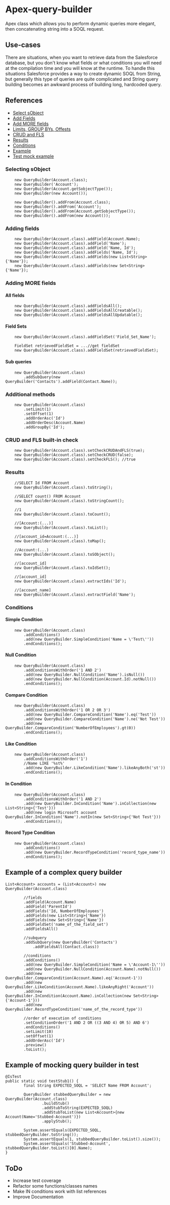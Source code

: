 # Apex-query-builder
Apex class which allows you to perform dynamic queries more elegant, then concatenating string into a SOQL request.

## Use-cases
There are situations, when you want to retrieve data from the Salesforce database, but you don't know what fields or what conditions you will need at the compilation time and you will know at the runtime. To handle this situations Salesforce provides a way to create dynamic SOQL from String, but generally this type of queries are quite complicated and String query building becomes an awkward process of building long, hardcoded query.

## References
 - [Select sObject](#Selecting-sObject)
 - [Add Fields](#Adding-fields)
 - [Add MORE fields](#Additional-methods)
 - [Limits, GROUP BYs, Offests](#CRUD-and-FLS-built-in-check)
 - [CRUD and FLS](#Results)
 - [Results](#dml-result)
 - [Conditions](#Conditions)
 - [Example](#Example-of-a-complex-query-builder)
 - [Test mock example](#Example-of-mocking-query-builder-in-test)

### Selecting sObject
```Apex
    new QueryBuilder(Account.class);
    new QueryBuilder('Account');
    new QueryBuilder(Account.getSobjectType());
    new QueryBuilder(new Account());
    
    new QueryBuilder().addFrom(Account.class);
    new QueryBuilder().addFrom('Account');
    new QueryBuilder().addFrom(Account.getSobjectType());
    new QueryBuilder().addFrom(new Account());
```

### Adding fields
```Apex
    new QueryBuilder(Account.class).addField(Account.Name);
    new QueryBuilder(Account.class).addField('Name');
    new QueryBuilder(Account.class).addField('Name, Id');
    new QueryBuilder(Account.class).addFields('Name, Id');
    new QueryBuilder(Account.class).addFields(new List<String>{'Name'});
    new QueryBuilder(Account.class).addFields(new Set<String>{'Name'});
```

### Adding MORE fields
#### All fields
```Apex
    new QueryBuilder(Account.class).addFieldsAll();
    new QueryBuilder(Account.class).addFieldsAllCreatable();
    new QueryBuilder(Account.class).addFieldsAllUpdatable();
```
#### Field Sets
```Apex
    new QueryBuilder(Account.class).addFieldSet('Field_Set_Name');
    
    FieldSet retrievedFieldSet = ...//get fieldSet
    new QueryBuilder(Account.class).addFieldSet(retrievedFieldSet);
```
#### Sub queries 
```Apex
    new QueryBuilder(Account.class)
        .addSubQuery(new QueryBuilder('Contacts').addField(Contact.Name));
```

### Additional methods
```Apex
    new QueryBuilder(Account.class)
        .setLimit(1)
        .setOffset(1)
        .addOrderAsc('Id')
        .addOrderDesc(Account.Name)
        .addGroupBy('Id');
```

### CRUD and FLS built-in check
```Apex
    new QueryBuilder(Account.class).setCheckCRUDAndFLS(true);
    new QueryBuilder(Account.class).setCheckCRUD(false);
    new QueryBuilder(Account.class).setCheckFLS(); //true
```
### Results
```Apex
    //SELECT Id FROM Account
    new QueryBuilder(Account.class).toString();
    
    //SELECT count() FROM Account
    new QueryBuilder(Account.class).toStringCount();
    
    //1
    new QueryBuilder(Account.class).toCount();
    
    //[Account:(...)]
    new QueryBuilder(Account.class).toList();
    
    //[account_id=Account:(...)]
    new QueryBuilder(Account.class).toMap();
    
    //Account:(...)
    new QueryBuilder(Account.class).toSObject();
    
    //[account_id]
    new QueryBuilder(Account.class).toIdSet();
    
    //[account_id]
    new QueryBuilder(Account.class).extractIds('Id');
    
    //[account_name]
    new QueryBuilder(Account.class).extractField('Name');
```

### Conditions
#### Simple Condition
```Apex
    new QueryBuilder(Account.class)
        .addConditions()
        .add(new QueryBuilder.SimpleCondition('Name = \'Test\''))
        .endConditions();
```

#### Null Condition
```Apex
    new QueryBuilder(Account.class)
        .addConditionsWithOrder('1 AND 2')
        .add(new QueryBuilder.NullCondition('Name').isNull())
        .add(new QueryBuilder.NullCondition(Account.Id).notNull())
        .endConditions();
```

#### Compare Condition
```Apex
    new QueryBuilder(Account.class)
        .addConditionsWithOrder('1 OR 2 OR 3')
        .add(new QueryBuilder.CompareCondition('Name').eq('Test'))
        .add(new QueryBuilder.CompareCondition('Name').ne('Not Test'))
        .add(new QueryBuilder.CompareCondition('NumberOfEmployees').gt(0))
        .endConditions();
```

#### Like Condition
```Apex
    new QueryBuilder(Account.class)
        .addConditionsWithOrder('1')
        //Name LIKE '%st%'
        .add(new QueryBuilder.LikeCondition('Name').likeAnyBoth('st'))
        .endConditions();
```

#### In Condition
```Apex
    new QueryBuilder(Account.class)
        .addConditionsWithOrder('1 AND 2')
        .add(new QueryBuilder.InCondition('Name').inCollection(new List<String>{'Test'}))
        .add(new login Microsoft account QueryBuilder.InCondition('Name').notIn(new Set<String>{'Not Test'}))
        .endConditions();
```

#### Record Type Condition
```Apex
    new QueryBuilder(Account.class)
        .addConditions()
        .add(new QueryBuilder.RecordTypeCondition('record_type_name'))
        .endConditions();
```

## Example of a complex query builder
```Apex
List<Account> accounts = (List<Account>) new QueryBuilder(Account.class)

        //fields
        .addField(Account.Name)
        .addField('ParentId')
        .addFields('Id, NumberOfEmployees')
        .addFields(new List<String>{'Name'})
        .addFields(new Set<String>{'Name'})
        .addFieldSet('name_of_the_field_set')
        .addFieldsAll()

        //subquery
        .addSubQuery(new QueryBuilder('Contacts')
            .addFieldsAll(Contact.class))

        //conditions
        .addConditions()
        .add(new QueryBuilder.SimpleCondition('Name = \'Account-1\''))
        .add(new QueryBuilder.NullCondition(Account.Name).notNull())
        .add(new QueryBuilder.CompareCondition(Account.Name).eq('Account-1'))
        .add(new QueryBuilder.LikeCondition(Account.Name).likeAnyRight('Account'))
        .add(new QueryBuilder.InCondition(Account.Name).inCollection(new Set<String>{'Account-1'}))
        .add(new QueryBuilder.RecordTypeCondition('name_of_the_record_type'))

        //order of execution of conditions
        .setConditionOrder('1 AND 2 OR ((3 AND 4) OR 5) AND 6')
        .endConditions()
        .setLimit(10)
        .setOffset(1)
        .addOrderAsc('Id')
        .preview()
        .toList();
```

## Example of mocking query builder in test
```Apex
@IsTest
public static void testStub1() {
        final String EXPECTED_SOQL = 'SELECT Name FROM Account';

        QueryBuilder stubbedQueryBuilder = new QueryBuilder(Account.class)
                .buildStub()
                .addStubToString(EXPECTED_SOQL)
                .addStubToList(new List<Account>{new Account(Name='Stubbed-Account')})
                .applyStub();

        System.assertEquals(EXPECTED_SOQL, stubbedQueryBuilder.toString());
        System.assertEquals(1, stubbedQueryBuilder.toList().size());
        System.assertEquals('Stubbed-Account', stubbedQueryBuilder.toList()[0].Name);
}
```
## ToDo
- Increase test coverage
- Refactor some functions/classes names
- Make IN conditions work with list references
- Improve Documentation
